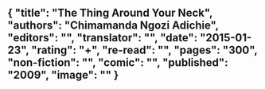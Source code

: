 {
 "title": "The Thing Around Your Neck",
 "authors": "Chimamanda Ngozi Adichie",
 "editors": "",
 "translator": "",
 "date": "2015-01-23",
 "rating": "+",
 "re-read": "",
 "pages": "300",
 "non-fiction": "",
 "comic": "",
 "published": "2009",
 "image": ""
}
---


